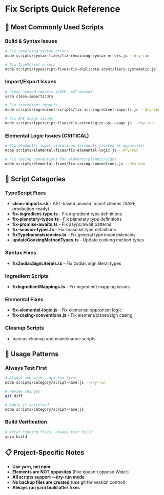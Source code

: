 # Fix Scripts Quick Reference

## 🚀 Most Commonly Used Scripts

### Build & Syntax Issues
```bash
# Fix remaining syntax errors
node scripts/syntax-fixes/fix-remaining-syntax-errors.js --dry-run

# Fix TypeScript errors  
node scripts/typescript-fixes/fix-duplicate-identifiers-systematic.js --dry-run
```

### Import/Export Issues
```bash
# Clean unused imports (SAFE, AST-based)
yarn clean-imports:dry

# Fix ingredient imports
node scripts/ingredient-scripts/fix-all-ingredient-imports.js --dry-run

# Fix API usage issues
node scripts/typescript-fixes/fix-astrologize-api-usage.js --dry-run
```

### Elemental Logic Issues (CRITICAL)
```bash
# Fix elemental logic violations (elements treated as opposites)
node scripts/elemental-fixes/fix-elemental-logic.js --dry-run

# Fix casing conventions for elements/planets/signs
node scripts/elemental-fixes/fix-casing-conventions.js --dry-run
```

## 📂 Script Categories

### TypeScript Fixes
- **clean-imports.sh** - AST-based unused import cleaner (SAFE, production-ready)
- **fix-ingredient-type.ts** - Fix ingredient type definitions
- **fix-planetary-types.ts** - Fix planetary type definitions  
- **fix-promise-awaits.ts** - Fix async/await patterns
- **fix-season-types.ts** - Fix seasonal type definitions
- **fixTypeInconsistencies.ts** - Fix general type inconsistencies
- **updateCookingMethodTypes.ts** - Update cooking method types

### Syntax Fixes
- **fixZodiacSignLiterals.ts** - Fix zodiac sign literal types

### Ingredient Scripts
- **fixIngredientMappings.ts** - Fix ingredient mapping issues

### Elemental Fixes
- **fix-elemental-logic.js** - Fix elemental opposition logic
- **fix-casing-conventions.js** - Fix element/planet/sign casing

### Cleanup Scripts
- Various cleanup and maintenance scripts

## 🔧 Usage Patterns

### Always Test First
```bash
# Always run with --dry-run first
node scripts/category/script-name.js --dry-run

# Review changes
git diff

# Apply if satisfied
node scripts/category/script-name.js
```

### Build Verification
```bash
# After running fixes, always test build
yarn build
```

## 📋 Project-Specific Notes

- **Use yarn, not npm**
- **Elements are NOT opposites** (Fire doesn't oppose Water)
- **All scripts support --dry-run mode**
- **No backup files are created** (use git for version control)
- **Always run yarn build after fixes**

